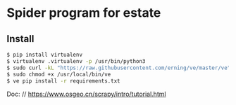 # Spider program for estate

## Install
```bash
$ pip install virtualenv
$ virtualenv .virtualenv -p /usr/bin/python3
$ sudo curl -kL "https://raw.githubusercontent.com/erning/ve/master/ve" -o "/usr/local/bin/ve"
$ sudo chmod +x /usr/local/bin/ve
$ ve pip install -r requirements.txt
```

Doc: // https://www.osgeo.cn/scrapy/intro/tutorial.html

